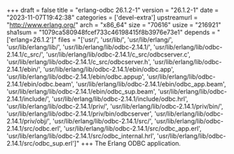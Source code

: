 +++
draft = false
title = "erlang-odbc 26.1.2-1"
version = "26.1.2-1"
date = "2023-11-07T19:42:38"
categories = ['devel-extra']
upstreamurl = "http://www.erlang.org/"
arch = "x86_64"
size = "70616"
usize = "216921"
sha1sum = "1079ca580948fcef733c46198415f8b3976e73e1"
depends = "['erlang=26.1.2']"
files = "['usr/', 'usr/lib/', 'usr/lib/erlang/', 'usr/lib/erlang/lib/', 'usr/lib/erlang/lib/odbc-2.14.1/', 'usr/lib/erlang/lib/odbc-2.14.1/c_src/', 'usr/lib/erlang/lib/odbc-2.14.1/c_src/odbcserver.c', 'usr/lib/erlang/lib/odbc-2.14.1/c_src/odbcserver.h', 'usr/lib/erlang/lib/odbc-2.14.1/ebin/', 'usr/lib/erlang/lib/odbc-2.14.1/ebin/odbc.app', 'usr/lib/erlang/lib/odbc-2.14.1/ebin/odbc.appup', 'usr/lib/erlang/lib/odbc-2.14.1/ebin/odbc.beam', 'usr/lib/erlang/lib/odbc-2.14.1/ebin/odbc_app.beam', 'usr/lib/erlang/lib/odbc-2.14.1/ebin/odbc_sup.beam', 'usr/lib/erlang/lib/odbc-2.14.1/include/', 'usr/lib/erlang/lib/odbc-2.14.1/include/odbc.hrl', 'usr/lib/erlang/lib/odbc-2.14.1/priv/', 'usr/lib/erlang/lib/odbc-2.14.1/priv/bin/', 'usr/lib/erlang/lib/odbc-2.14.1/priv/bin/odbcserver', 'usr/lib/erlang/lib/odbc-2.14.1/priv/obj/', 'usr/lib/erlang/lib/odbc-2.14.1/src/', 'usr/lib/erlang/lib/odbc-2.14.1/src/odbc.erl', 'usr/lib/erlang/lib/odbc-2.14.1/src/odbc_app.erl', 'usr/lib/erlang/lib/odbc-2.14.1/src/odbc_internal.hrl', 'usr/lib/erlang/lib/odbc-2.14.1/src/odbc_sup.erl']"
+++
The Erlang ODBC application.